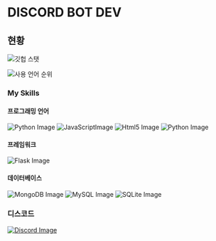 # DISCORD BOT DEV

## 현황
![깃헙 스탯](https://github-readme-stats.vercel.app/api?username=wjdrjsdn11111&show_icons=true&theme=tokyonight)

![사용 언어 순위](https://github-readme-stats.vercel.app/api/top-langs/?username=wjdrjsdn11111&layout=compact)
### My Skills


#### 프로그래밍 언어
<p>
    <img src="https://img.shields.io/badge/Python-3776AB?style=for-the-badge&logo=python&logoColor=white" alt="Python Image" /> <img src="https://img.shields.io/badge/JavaScript-323330?style=for-the-badge&logo=javascript&logoColor=F7DF1E" alt="JavaScriptImage" /> <img src="https://img.shields.io/badge/HTML5-E34F26?style=for-the-badge&logo=html5&logoColor=white" alt="Html5 Image" /> <img src="https://img.shields.io/badge/CSS3-1572B6?style=for-the-badge&logo=css3&logoColor=white" alt="Python Image" />
</p>


#### 프레임워크
<p>
    <img src="https://img.shields.io/badge/Flask-000000?style=for-the-badge&logo=flask&logoColor=white" alt="Flask Image" />
</p>


#### 데이터베이스
<p>
    <img src="https://img.shields.io/badge/MongoDB-000000?style=for-the-badge&logo=mongodb&logoColor=white" alt="MongoDB Image" /> <img src="https://img.shields.io/badge/MySQL-000000?style=for-the-badge&logo=mysql&logoColor=white" alt="MySQL Image" /> <img src="https://img.shields.io/badge/SQLite-07405E?style=for-the-badge&logo=sqlite&logoColor=white" alt="SQLite Image" /> 
</p>

### 디스코드
<p>
    <a href="https://discord.com/users/866297659362246706"><img src="https://img.shields.io/badge/wjdrjsdn11111?style=for-the-badge&logo=discord&logoColor=white" alt="Discord Image" /></a>
</p>
